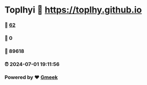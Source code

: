 # Toplhyi :link: https://toplhy.github.io 
### :page_facing_up: [62](https://toplhy.github.io/tag.html) 
### :speech_balloon: 0 
### :hibiscus: 89618 
### :alarm_clock: 2024-07-01 19:11:56 
### Powered by :heart: [Gmeek](https://github.com/Meekdai/Gmeek)
